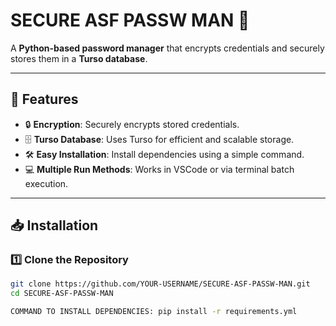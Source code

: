 # SECURE ASF PASSW MAN 🔐  
A **Python-based password manager** that encrypts credentials and securely stores them in a **Turso database**.

---

## 🚀 Features
- 🔒 **Encryption**: Securely encrypts stored credentials.
- 🗄 **Turso Database**: Uses Turso for efficient and scalable storage.
- 🛠 **Easy Installation**: Install dependencies using a simple command.
- 💻 **Multiple Run Methods**: Works in VSCode or via terminal batch execution.

---

## 📥 Installation
### 1️⃣ Clone the Repository  
```bash
git clone https://github.com/YOUR-USERNAME/SECURE-ASF-PASSW-MAN.git
cd SECURE-ASF-PASSW-MAN

COMMAND TO INSTALL DEPENDENCIES: pip install -r requirements.yml
